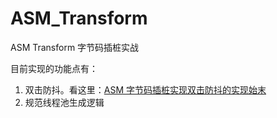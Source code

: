 # ASM_Transform

ASM Transform 字节码插桩实战

目前实现的功能点有：

1. 双击防抖。看这里：[ASM 字节码插桩实现双击防抖的实现始末](https://juejin.cn/post/7042328862872567838)
2. 规范线程池生成逻辑
